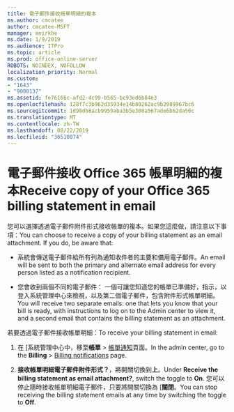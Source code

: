 ```yaml
---
title: 電子郵件接收帳單明細的複本
ms.author: cmcatee
author: cmcatee-MSFT
manager: mnirkhe
ms.date: 1/9/2019
ms.audience: ITPro
ms.topic: article
ms.prod: office-online-server
ROBOTS: NOINDEX, NOFOLLOW
localization_priority: Normal
ms.custom:
- "1643"
- "9000137"
ms.assetid: fe76166c-afd2-4c99-b565-bc93ed6b84e3
ms.openlocfilehash: 128f7c3b962d35934e14b80262ac9b2989967bc6
ms.sourcegitcommit: 1d98db8acb9959aba3b5e308a567ade6b62da56c
ms.translationtype: MT
ms.contentlocale: zh-TW
ms.lasthandoff: 08/22/2019
ms.locfileid: "36510074"
---
```

# <a name="receive-copy-of-your-office-365-billing-statement-in-email"></a><span data-ttu-id="4f9ba-102">電子郵件接收 Office 365 帳單明細的複本</span><span class="sxs-lookup"><span data-stu-id="4f9ba-102">Receive copy of your Office 365 billing statement in email</span></span>

<span data-ttu-id="4f9ba-p101">您可以選擇透過電子郵件附件形式接收帳單的複本。如果您這麼做，請注意以下事項：</span><span class="sxs-lookup"><span data-stu-id="4f9ba-p101">You can choose to receive a copy of your billing statement as an email attachment. If you do, be aware that:</span></span>
  
- <span data-ttu-id="4f9ba-105">系統會傳送電子郵件給所有列為通知收件者的主要和備用電子郵件。</span><span class="sxs-lookup"><span data-stu-id="4f9ba-105">An email will be sent to both the primary and alternate email address for every person listed as a notification recipient.</span></span>

- <span data-ttu-id="4f9ba-106">您會收到兩個不同的電子郵件： 一個可讓您知道您的帳單已準備好，指示，以登入系統管理中心來檢視，以及第二個電子郵件，包含附件形式帳單明細。</span><span class="sxs-lookup"><span data-stu-id="4f9ba-106">You will receive two separate emails: one that lets you know that your bill is ready, with instructions to log on to the Admin center to view it, and a second email that contains the billing statement as an attachment.</span></span>

<span data-ttu-id="4f9ba-107">若要透過電子郵件接收帳單明細：</span><span class="sxs-lookup"><span data-stu-id="4f9ba-107">To receive your billing statement in email:</span></span>
  
1. <span data-ttu-id="4f9ba-108">在 [系統管理中心中，移至**帳單** \> [帳單通知](https://go.microsoft.com/fwlink/p/?linkid=853212)頁面。</span><span class="sxs-lookup"><span data-stu-id="4f9ba-108">In the admin center, go to the **Billing** \> [Billing notifications](https://go.microsoft.com/fwlink/p/?linkid=853212) page.</span></span>

2. <span data-ttu-id="4f9ba-109">**接收帳單明細電子郵件附件形式？**，將開關切換到**上**。</span><span class="sxs-lookup"><span data-stu-id="4f9ba-109">Under **Receive the billing statement as email attachment?**, switch the toggle to **On**.</span></span> <span data-ttu-id="4f9ba-110">您可以停止隨時接收帳單明細電子郵件，只要將開關切換為 [**關閉**。</span><span class="sxs-lookup"><span data-stu-id="4f9ba-110">You can stop receiving the billing statement emails at any time by switching the toggle to **Off**.</span></span>